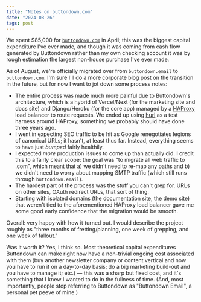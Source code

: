 ```yaml
---
title: "Notes on buttondown.com"
date: "2024-08-26"
tags: post
---
```


We spent $85,000 for [`buttondown.com`](https://buttondown.com) in April; this was the biggest capital expenditure I've ever made, and though it was coming from cash flow generated by Buttondown rather than my own checking account it was by rough estimation the largest non-house purchase I've ever made.

As of August, we're officially migrated over from `buttondown.email` to `buttondown.com`. I'm sure I'll do a more corporate blog post on the transition in the future, but for now I want to jot down some process notes:

- The entire process was made much more painful due to Buttondown's architecture, which is a hybrid of Vercel/Next (for the marketing site and docs site) and Django/Heroku (for the core app) managed by a [HAProxy](https://haproxy.com/) load balancer to route requests. We ended up using [hurl](https://hurl.dev/) as a test harness around HAProxy, something we probably should have done three years ago.
- I went in expecting SEO traffic to be hit as Google renegotiates legions of canonical URLs; it hasn't, at least thus far. Instead, everything seems to have just _bumped_ fairly healthily.
- I expected _more_ production issues to come up than actually did. I credit this to a fairly clear scope: the goal was "to migrate all web traffic to .com", which meant that a) we didn't need to re-map any paths and b) we didn't need to worry about mapping SMTP traffic (which still runs through `buttondown.email`).
- The hardest part of the process was the stuff you can't grep for. URLs on other sites, OAuth redirect URLs, that sort of thing.
- Starting with isolated domains (the documentation site, the demo site) that weren't tied to the aforementioned HAProxy load balancer gave me some good early confidence that the migration would be smooth.

Overall: very happy with how it turned out. I would describe the project roughly as "three months of fretting/planning, one week of grepping, and one week of fallout."

Was it worth it? Yes, I think so. Most theoretical capital expenditures Buttondown can make right now have a non-trivial ongoing cost associated with them (buy another newsletter company or content vertical and now you have to run it on a day-to-day basis; do a big marketing build-out and you have to manage it; etc.) — this was a sharp but fixed cost, and it's something that I knew I wanted to do in the fullness of time. (And, most importantly, people stop referring to Buttondown as "Buttondown Email", a personal pet peeve of mine.)

